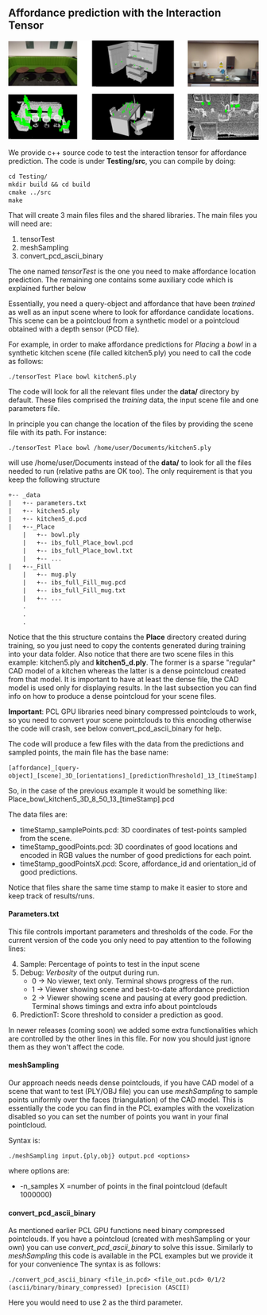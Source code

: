 ## Affordance prediction with the Interaction Tensor

![](figures/predictions_web1.png)

We provide c++ source code to test the interaction tensor for affordance prediction. The code is under **Testing/src**, you can compile by doing:


```
cd Testing/
mkdir build && cd build
cmake ../src
make
```

That will create 3 main files files and the shared libraries. The main files you will need are:

1. tensorTest
2. meshSampling
3. convert_pcd_ascii_binary

The one named *tensorTest* is the one you need to make affordance location prediction. The remaining one contains some auxiliary code which is explained further below

Essentially,  you need a query-object and affordance that have been *trained* as well as an input scene where to look for affordance candidate locations. This scene can be a pointcloud from a synthetic model or
a pointcloud obtained with a depth sensor (PCD file).

For example, in order to make affordance predictions for *Placing* a *bowl* in a synthetic kitchen scene (file called kitchen5.ply) you need to call the code as follows:


```
./tensorTest Place bowl kitchen5.ply
```

The code will look for all the relevant files under the **data/** directory by default. These files comprised the *training* data, the input scene file and one parameters file.

In principle you can change the location of the files by providing the scene file with its path. For instance:
```
./tensorTest Place bowl /home/user/Documents/kitchen5.ply
```

will use /home/user/Documents instead of the **data/** to look for all the files needed to run (relative paths are OK too). The only requirement is that you keep the following structure

```
+-- _data
|   +-- parameters.txt
|   +-- kitchen5.ply
|	+-- kitchen5_d.pcd
|	+--_Place
	|	+-- bowl.ply
	|	+-- ibs_full_Place_bowl.pcd
	|	+-- ibs_full_Place_bowl.txt
	|	+-- ...
|	+--_Fill
	|	+-- mug.ply
	|	+-- ibs_full_Fill_mug.pcd
	|	+-- ibs_full_Fill_mug.txt
	|	+-- ...
	.
	.
	.
```

Notice that the this structure contains the **Place** directory created during training, so you just need to copy the contents generated during training into your data folder. Also notice that there are two scene files in this example: kitchen5.ply and **kitchen5_d.ply**. The former is a sparse "regular" CAD model of a kitchen whereas the latter is a dense pointcloud created from that model. It is important to have at least the dense file, the CAD model is used only for displaying results. In the last subsection you can find info on how to produce a dense pointcloud for your scene files.

**Important**: PCL GPU libraries need binary compressed pointclouds to work, so you need to convert your scene pointclouds to this encoding otherwise the code will crash, see below convert_pcd_ascii_binary for help.

The code will produce a few files with the data from the predictions and sampled points, the main file has the base name:
```
[affordance]_[query-object]_[scene]_3D_[orientations]_[predictionThreshold]_13_[timeStamp].pcd
```
So, in the case of the previous example it would be something like: Place_bowl_kitchen5_3D_8_50_13_[timeStamp].pcd

The data files are:
* timeStamp_samplePoints.pcd: 3D coordinates of test-points sampled from the scene.
* timeStamp_goodPoints.pcd: 3D coordinates of good locations and encoded in RGB values the number of good predictions for each point.
* timeStamp_goodPointsX.pcd: Score, affordance_id and orientation_id of good predictions.

Notice that files share the same time stamp to make it easier to store and keep track of results/runs.

#### Parameters.txt

This file controls important parameters and thresholds of the code. For the current version of the code you only need to pay attention to the following lines:

4. Sample: Percentage of points to test in the input scene
5. Debug: *Verbosity* of the output during run.
	* 0 -> No viewer, text only. Terminal shows progress of the run.
	* 1 -> Viewer showing scene and best-to-date affordance prediction
	* 2 -> Viewer showing scene and pausing at every good prediction. Terminal shows timings and extra info about pointclouds
9. PredictionT: Score threshold to consider a prediction as good.

In newer releases (coming soon) we added some extra functionalities which are controlled by the other lines in this file. For now you should just ignore them as they won't affect the code.

#### meshSampling

Our approach needs needs dense pointclouds, if you have CAD model of a scene that want to test (PLY/OBJ file) you can use *meshSampling* to sample points uniformly over the faces (triangulation)
of the CAD model. This is essentially the code you can find in the PCL examples with the voxelization disabled so you can set the number of points you want in your final pointlcloud. 

Syntax is:
``` 
./meshSampling input.{ply,obj} output.pcd <options>
```
where options are:
* -n_samples X =number of points in the final pointcloud (default 1000000)

#### convert_pcd_ascii_binary

As mentioned earlier PCL GPU functions need binary compressed pointclouds. If you have a pointcloud (created with meshSampling or your own) you can use *convert_pcd_ascii_binary* to solve this issue.
Similarly to *meshSampling* this code is available in the PCL examples but we provide it for your convenience The syntax is as follows:
```
./convert_pcd_ascii_binary <file_in.pcd> <file_out.pcd> 0/1/2 (ascii/binary/binary_compressed) [precision (ASCII)
```

Here you would need to use 2 as the third parameter.